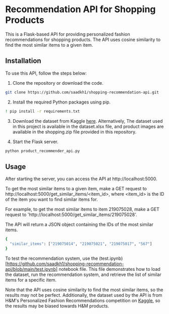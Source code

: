 # Recommendation API for Shopping Products

This is a Flask-based API for providing personalized fashion recommendations for shopping products. The API uses cosine similarity to find the most similar items to a given item.

## Installation

To use this API, follow the steps below:

1. Clone the repository or download the code.

```bash
git clone https://github.com/saadkh1/shopping-recommendation-api.git
```

2. Install the required Python packages using pip.

```bash
! pip install -r requirements.txt
```

3. Download the dataset from Kaggle [here](https://www.kaggle.com/competitions/h-and-m-personalized-fashion-recommendations/data). Alternatively, The dataset used in this project is available in the dataset.xlsx file, and product images are available in the shopping.zip file provided in this repository.

4. Start the Flask server.

```bash
python product_recommender_api.py
```

## Usage

After starting the server, you can access the API at http://localhost:5000.

To get the most similar items to a given item, make a GET request to http://localhost:5000/get_similar_items/<item_id>, where <item_id> is the ID of the item you want to find similar items for.

For example, to get the most similar items to item 219075028, make a GET request to 'http://localhost:5000/get_similar_items/219075028'.

The API will return a JSON object containing the IDs of the most similar items.

```bash
{
  "similar_items": ["219075014", "219075021", "219075017", "567"]
}
```

To test the recommendation system, use the (test.ipynb)[https://github.com/saadkh1/shopping-recommendation-api/blob/main/test.ipynb] notebook file. This file demonstrates how to load the dataset, run the recommendation system, and retrieve the list of similar items for a specific item.


Note that the API uses cosine similarity to find the most similar items, so the results may not be perfect. Additionally, the dataset used by the API is from H&M's Personalized Fashion Recommendations competition on [Kaggle](https://www.kaggle.com/competitions/h-and-m-personalized-fashion-recommendations/data), so the results may be biased towards H&M products.